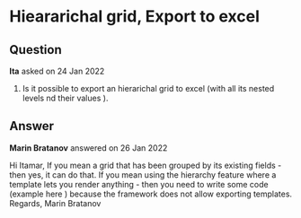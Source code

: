 # Hieararichal grid, Export to excel

## Question

**Ita** asked on 24 Jan 2022

1. Is it possible to export an hierarichal grid to excel (with all its nested levels nd their values ).

## Answer

**Marin Bratanov** answered on 26 Jan 2022

Hi Itamar, If you mean a grid that has been grouped by its existing fields - then yes, it can do that. If you mean using the hierarchy feature where a template lets you render anything - then you need to write some code (example here ) because the framework does not allow exporting templates. Regards, Marin Bratanov
